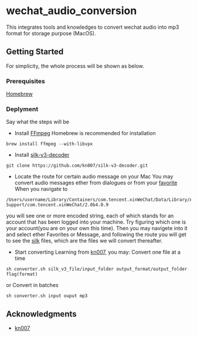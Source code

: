 # wechat_audio_conversion

This integrates tools and knowledges to convert wechat audio into mp3 format for storage purpose (MacOS).


## Getting Started

For simplicity, the whole process will be shown as below.

### Prerequisites

[Homebrew](https://brew.sh/)

### Deplyment

Say what the steps will be


* Install [FFmpeg](https://www.ffmpeg.org/)
Homebrew is recommended for installation
```
brew install ffmpeg --with-libvpx
```
* Install [silk-v3-decoder](https://github.com/kn007/silk-v3-decoder)
```
git clone https://github.com/kn007/silk-v3-decoder.git
```
* Locate the route for certain audio message on your Mac
You may convert audio messages ether from dialogues or from your [favorite](https://chinachannel.co/wechat-favorites-free-1g-of-cloud-storage-wechat-essential-tips/)
When you navigate to 
```
/Users/username/Library/Containers/com.tencent.xinWeChat/Data/Library/Application Support/com.tencent.xinWeChat/2.0b4.0.9
```
you will see one or more encoded string, each of which stands for an account that has been logged into your machine. Try figuring which one is your account(you are on your own this time).
Then you may navigete into it and select ether Favorites or Message, and following the route you will get to see the [silk](https://en.wikipedia.org/wiki/SILK) files, which are the files we will convert thereafter.

* Start converting
Learning from [kn007](https://github.com/kn007), you may:
Convert one file at a time
```
sh converter.sh silk_v3_file/input_folder output_format/output_folder flag(format)
```
or
Convert in batches
```
sh converter.sh input ouput mp3
```

## Acknowledgments

* [kn007](https://github.com/kn007)
